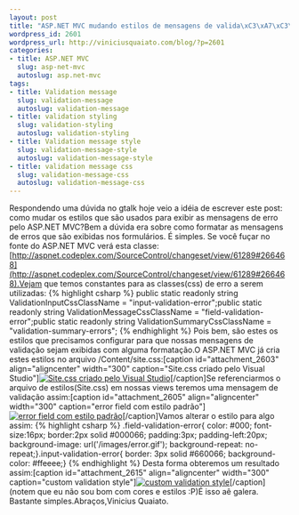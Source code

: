 ```yaml
--- 
layout: post
title: "ASP.NET MVC mudando estilos de mensagens de valida\xC3\xA7\xC3\xA3o"
wordpress_id: 2601
wordpress_url: http://viniciusquaiato.com/blog/?p=2601
categories: 
- title: ASP.NET MVC
  slug: asp-net-mvc
  autoslug: asp.net-mvc
tags: 
- title: Validation message
  slug: validation-message
  autoslug: validation-message
- title: validation styling
  slug: validation-styling
  autoslug: validation-styling
- title: Validation message style
  slug: validation-message-style
  autoslug: validation-message-style
- title: validation message css
  slug: validation-message-css
  autoslug: validation-message-css
---
```

Respondendo uma dúvida no gtalk hoje veio a idéia de escrever este post: como mudar os estilos que são usados para exibir as mensagens de erro pelo ASP.NET MVC?Bem a dúvida era sobre como formatar as mensagens de erros que são exibidas nos formulários. É simples. Se você fuçar no fonte do ASP.NET MVC verá esta classe: [http://aspnet.codeplex.com/SourceControl/changeset/view/61289#266468](http://aspnet.codeplex.com/SourceControl/changeset/view/61289#266468).Vejam que temos constantes para as classes(css) de erro a serem utilizadas:
{% highlight csharp %}
public static readonly string ValidationInputCssClassName = "input-validation-error";public static readonly string ValidationMessageCssClassName = "field-validation-error";public static readonly string ValidationSummaryCssClassName = "validation-summary-errors";
{% endhighlight %}
Pois bem, são estes os estilos que precisamos configurar para que nossas mensagens de validação sejam exibidas com alguma formatação.O ASP.NET MVC já cria estes estilos no arquivo /Content/site.css:[caption id="attachment_2603" align="aligncenter" width="300" caption="Site.css criado pelo Visual Studio"][![Site.css criado pelo Visual Studio](http://viniciusquaiato.com/blog/wp-content/uploads/2010/12/site_css-300x280.png "Site.css criado pelo Visual Studio")](http://viniciusquaiato.com/blog/wp-content/uploads/2010/12/site_css.png)[/caption]Se referenciarmos o arquivo de estilos(Site.css) em nossas views teremos uma mensagem de validação assim:[caption id="attachment_2605" align="aligncenter" width="300" caption="error field com estilo padrão"][![error field com estilo padrão](http://viniciusquaiato.com/blog/wp-content/uploads/2010/12/error-field-300x241.png "error field com estilo padrão")](http://viniciusquaiato.com/blog/wp-content/uploads/2010/12/error-field.png)[/caption]Vamos alterar o estilo para algo assim:
{% highlight csharp %}
.field-validation-error{    color: #000;    font-size:16px;    border:2px solid #000066;    padding:3px;    padding-left:20px;    background-image: url('/images/error.gif');    background-repeat: no-repeat;}.input-validation-error{    border: 3px solid #660066;    background-color: #ffeeee;}
{% endhighlight %}
Desta forma obteremos um resultado assim:[caption id="attachment_2615" align="aligncenter" width="300" caption="custom validation style"][![custom validation style](http://viniciusquaiato.com/blog/wp-content/uploads/2010/12/custom-validation-style1-300x167.png "custom validation style")](http://viniciusquaiato.com/blog/wp-content/uploads/2010/12/custom-validation-style1.png)[/caption](notem que eu não sou bom com cores e estilos :P)É isso aê galera. Bastante simples.Abraços,Vinicius Quaiato.
